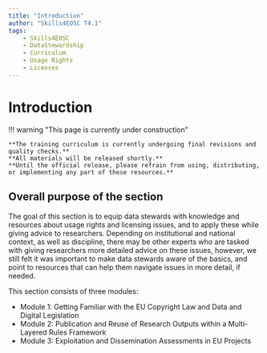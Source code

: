 ```yaml
---
title: "Introduction"
author: "Skills4EOSC T4.1"
tags:
    - Skills4EOSC
    - DataStewardship
    - Curriculum
    - Usage Rights
    - Licenses
---
```


# Introduction

!!! warning "This page is currently under construction"

    **The training curriculum is currently undergoing final revisions and quality checks.**
    **All materials will be released shortly.**
    **Until the official release, please refrain from using, distributing, or implementing any part of these resources.**

## Overall purpose of the section

The goal of this section is to equip data stewards with knowledge and resources about usage rights and licensing issues, and to apply these while giving advice to researchers. Depending on institutional and national context, as well as discipline, there may be other experts who are tasked with giving researchers more detailed advice on these issues, however, we still felt it was important to make data stewards aware of the basics, and point to resources that can help them navigate issues in more detail, if needed.

This section consists of three modules:

- Module 1: Getting Familiar with the EU Copyright Law and Data and Digital Legislation
- Module 2: Publication and Reuse of Research Outputs within a Multi-Layered Rules Framework
- Module 3: Exploitation and Dissemination Assessments in EU Projects

